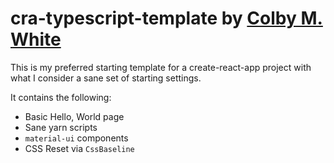 # cra-typescript-template by [Colby M. White]

This is my preferred starting template for a create-react-app project with what I consider a sane set of starting settings.

It contains the following:
- Basic Hello, World page
- Sane yarn scripts
- `material-ui` components
- CSS Reset via `CssBaseline`

[Colby M. White]: https://github.com/colbywhite/

